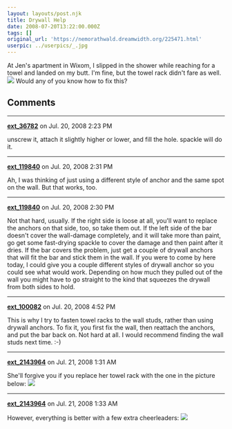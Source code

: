 ```yaml
---
layout: layouts/post.njk
title: Drywall Help
date: 2008-07-20T13:22:00.000Z
tags: []
original_url: 'https://nemorathwald.dreamwidth.org/225471.html'
userpic: ../userpics/_.jpg
---
```

At Jen's apartment in Wixom, I slipped in the shower while reaching for a towel and landed on my butt. I'm fine, but the towel rack didn't fare as well. [![](http://lh6.ggpht.com/matt.mattarn/SIM79KK6rFI/AAAAAAAADak/l9xkMMkkSm8/s144/100_0840.JPG)](http://picasaweb.google.com/matt.mattarn/UntitledAlbum/photo#5225085914568109138) Would any of you know how to fix this?

## Comments

---

**[ext_36782](https://www.dreamwidth.org/users/ext_36782)** on Jul. 20, 2008 2:23 PM

unscrew it, attach it slightly higher or lower, and fill the hole. spackle will do it.

---

**[ext_119840](https://www.dreamwidth.org/users/ext_119840)** on Jul. 20, 2008 2:31 PM

Ah, I was thinking of just using a different style of anchor and the same spot on the wall. But that works, too.

---

**[ext_119840](https://www.dreamwidth.org/users/ext_119840)** on Jul. 20, 2008 2:30 PM

Not that hard, usually. If the right side is loose at all, you'll want to replace the anchors on that side, too, so take them out. If the left side of the bar doesn't cover the wall-damage completely, and it will take more than paint, go get some fast-drying spackle to cover the damage and then paint after it dries. If the bar covers the problem, just get a couple of drywall anchors that will fit the bar and stick them in the wall. If you were to come by here today, I could give you a couple different styles of drywall anchor so you could see what would work. Depending on how much they pulled out of the wall you might have to go straight to the kind that squeezes the drywall from both sides to hold.

---

**[ext_100082](https://www.dreamwidth.org/users/ext_100082)** on Jul. 20, 2008 4:52 PM

This is why I try to fasten towel racks to the wall studs, rather than using drywall anchors. To fix it, you first fix the wall, then reattach the anchors, and put the bar back on. Not hard at all. I would recommend finding the wall studs next time. :-)

---

**[ext_2143964](https://www.dreamwidth.org/users/ext_2143964)** on Jul. 21, 2008 1:31 AM

She'll forgive you if you replace her towel rack with the one in the picture below: ![](http://i10.photobucket.com/albums/a124/boysofsheahem/blog%20graphics%202/1203193662_191.jpg)

---

**[ext_2143964](https://www.dreamwidth.org/users/ext_2143964)** on Jul. 21, 2008 1:33 AM

However, everything is better with a few extra cheerleaders: ![](http://www.dallascowboys.com/cheerleaders/images/rotorooter_012208_400.jpg)
